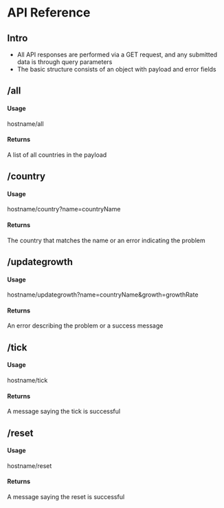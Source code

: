 # API Reference

## Intro
- All API responses are performed via a GET request, and any submitted data is through query parameters
- The basic structure consists of an object with payload and error fields

## /all

#### Usage
hostname/all

#### Returns
A list of all countries in the payload

## /country

#### Usage
hostname/country?name=countryName

#### Returns
The country that matches the name or an error indicating the problem

## /updategrowth

#### Usage
hostname/updategrowth?name=countryName&growth=growthRate

#### Returns
An error describing the problem or a success message

## /tick

#### Usage
hostname/tick

#### Returns
A message saying the tick is successful

## /reset

#### Usage
hostname/reset

#### Returns
A message saying the reset is successful
